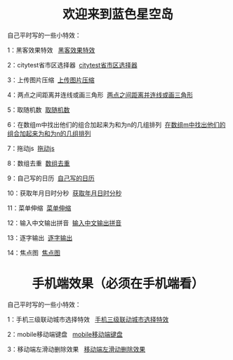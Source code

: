 <h1 style="text-align:center;width:100%;">欢迎来到蓝色星空岛</h1>

自己平时写的一些小特效：

 <p> 1：黑客效果特效   <a href="../effects/黑客效果特效.html" target="_blank">黑客效果特效</a></p>
 <p> 2：citytest省市区选择器  <a href="../effects/citytest省市区选择器.html" target="_blank">citytest省市区选择器</a></p>
 <p> 3：上传图片压缩  <a href="../effects/上传图片压缩.html" target="_blank">上传图片压缩</a></p>
 <p> 4：两点之间距离并连线或画三角形  <a href="../effects/两点之间距离并连线或画三角形.html" target="_blank">两点之间距离并连线或画三角形</a></p>
 <p> 5：取随机数  <a href="../effects/取随机数.html" target="_blank">取随机数</a></p>
 <p> 6：在数组m中找出他们的组合加起来为和为n的几组排列  <a href="../effects/在数组m中找出他们的组合加起来为和为n的几组排列.html" target="_blank">在数组m中找出他们的组合加起来为和为n的几组排列</a></p>
 <p> 7：拖动js  <a href="../effects/拖动js.html" target="_blank">拖动js</a></p>
 <p> 8：数组去重  <a href="../effects/数组去重.html" target="_blank">数组去重</a></p>
 <p> 9：自己写的日历  <a href="../effects/自己写的日历.html" target="_blank">自己写的日历</a></p>
 <p> 10：获取年月日时分秒  <a href="../effects/获取年月日时分秒.html" target="_blank">获取年月日时分秒</a></p>
 <p> 11：菜单伸缩  <a href="../effects/菜单伸缩.html" target="_blank">菜单伸缩</a></p>
 <p> 12：输入中文输出拼音  <a href="../effects/输入中文输出拼音.html" target="_blank">输入中文输出拼音</a></p>
 <p> 13：逐字输出  <a href="../effects/逐字输出.html" target="_blank">逐字输出</a></p>
 <p> 14：焦点图  <a href="../effects/焦点图/焦点图.html" target="_blank">焦点图</a></p>
 









<h1 style="text-align:center;width:100%;">手机端效果（必须在手机端看）</h1>

自己平时写的一些小特效：

 <p> 1：手机三级联动城市选择特效   <a href="../effects/phone/手机三级联动城市选择特效/index.html" target="_blank">手机三级联动城市选择特效</a></p>
 <p> 2：mobile移动端键盘   <a href="../effects/phone/mobile移动端键盘.html" target="_blank">mobile移动端键盘</a></p>
 <p> 3：移动端左滑动删除效果   <a href="../effects/phone/移动端左滑动删除效果.html" target="_blank">移动端左滑动删除效果</a></p>

